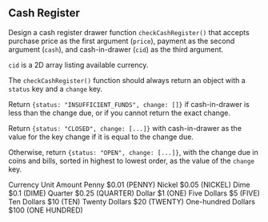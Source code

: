 <!-- deno-fmt-ignore-file -->

## Cash Register

Design a cash register drawer function ```checkCashRegister()``` that accepts purchase price as the first argument (```price```), payment as the second argument (```cash```), and cash-in-drawer (```cid```) as the third argument.

```cid``` is a 2D array listing available currency.

The ```checkCashRegister()``` function should always return an object with a ```status``` key and a ```change``` key.

Return ```{status: "INSUFFICIENT_FUNDS", change: []}``` if cash-in-drawer is less than the change due, or if you cannot return the exact change.

Return ```{status: "CLOSED", change: [...]}``` with cash-in-drawer as the value for the key change if it is equal to the change due.

Otherwise, return ```{status: "OPEN", change: [...]}```, with the change due in coins and bills, sorted in highest to lowest order, as the value of the ```change``` key.

Currency            Unit	Amount
Penny	              $0.01 (PENNY)
Nickel	            $0.05 (NICKEL)
Dime	              $0.1 (DIME)
Quarter	            $0.25 (QUARTER)
Dollar	            $1 (ONE)
Five Dollars	      $5 (FIVE)
Ten Dollars	        $10 (TEN)
Twenty Dollars	    $20 (TWENTY)
One-hundred Dollars	$100 (ONE HUNDRED)